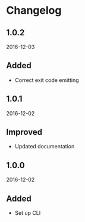 # Changelog



## 1.0.2
2016-12-03

## Added
- Correct exit code emitting



## 1.0.1
2016-12-02

## Improved
- Updated documentation



## 1.0.0
2016-12-02

## Added
- Set up CLI
